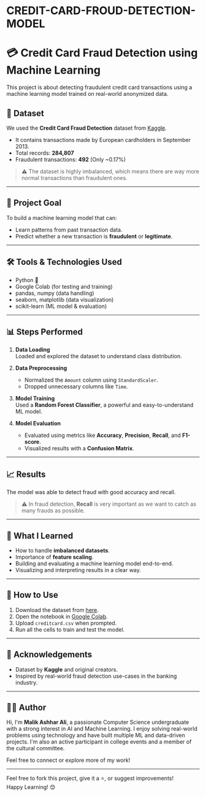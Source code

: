 # CREDIT-CARD-FROUD-DETECTION-MODEL

# 💳 Credit Card Fraud Detection using Machine Learning

This project is about detecting fraudulent credit card transactions using a machine learning model trained on real-world anonymized data.

## 📁 Dataset

We used the **Credit Card Fraud Detection** dataset from [Kaggle](https://www.kaggle.com/datasets/kartik2112/frauddetection).  
- It contains transactions made by European cardholders in September 2013.
- Total records: **284,807**
- Fraudulent transactions: **492** (Only ~0.17%)

> ⚠️ The dataset is highly imbalanced, which means there are way more normal transactions than fraudulent ones.

---

## 📌 Project Goal

To build a machine learning model that can:
- Learn patterns from past transaction data.
- Predict whether a new transaction is **fraudulent** or **legitimate**.

---

## 🛠️ Tools & Technologies Used

- Python 🐍
- Google Colab (for testing and training)
- pandas, numpy (data handling)
- seaborn, matplotlib (data visualization)
- scikit-learn (ML model & evaluation)

---

## 📊 Steps Performed

1. **Data Loading**  
   Loaded and explored the dataset to understand class distribution.

2. **Data Preprocessing**  
   - Normalized the `Amount` column using `StandardScaler`.
   - Dropped unnecessary columns like `Time`.

3. **Model Training**  
   Used a **Random Forest Classifier**, a powerful and easy-to-understand ML model.

4. **Model Evaluation**  
   - Evaluated using metrics like **Accuracy**, **Precision**, **Recall**, and **F1-score**.
   - Visualized results with a **Confusion Matrix**.

---

## 📈 Results

The model was able to detect fraud with good accuracy and recall.  
> ⚠️ In fraud detection, **Recall** is very important as we want to catch as many frauds as possible.

---

## 🧠 What I Learned

- How to handle **imbalanced datasets**.
- Importance of **feature scaling**.
- Building and evaluating a machine learning model end-to-end.
- Visualizing and interpreting results in a clear way.

---

## 🚀 How to Use

1. Download the dataset from [here](https://www.kaggle.com/datasets/kartik2112/frauddetection).
2. Open the notebook in [Google Colab](https://colab.research.google.com).
3. Upload `creditcard.csv` when prompted.
4. Run all the cells to train and test the model.

---

## 🙌 Acknowledgements

- Dataset by **Kaggle** and original creators.
- Inspired by real-world fraud detection use-cases in the banking industry.

---

## 👨‍💻 Author

Hi, I'm **Malik Ashhar Ali**, a passionate Computer Science undergraduate with a strong interest in AI and Machine Learning. I enjoy solving real-world problems using technology and have built multiple ML and data-driven projects. I'm also an active participant in college events and a member of the cultural committee.  

Feel free to connect or explore more of my work!

---

Feel free to fork this project, give it a ⭐, or suggest improvements!  
Happy Learning! 😊

